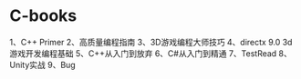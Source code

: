 # C-books

1、C++ Primer
2、高质量编程指南
3、3D游戏编程大师技巧
4、directx 9.0 3d游戏开发编程基础
5、C++从入门到放弃
6、C#从入门到精通
7、TestRead
8、Unity实战
9、Bug